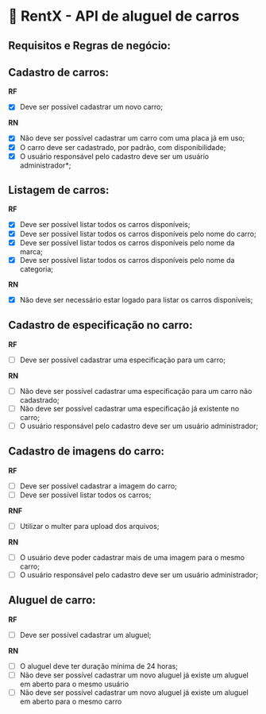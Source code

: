 # 🚗 RentX - API de aluguel de carros

## Requisitos e Regras de negócio:

## Cadastro de carros:

**RF**
- [x] Deve ser possível cadastrar um novo carro;

**RN**
- [x] Não deve ser possível cadastrar um carro com uma placa já em uso;
- [x] O carro deve ser cadastrado, por padrão, com disponibilidade;
- [x] O usuário responsável pelo cadastro deve ser um usuário administrador*;

## Listagem de carros:

**RF**
- [x] Deve ser possível listar todos os carros disponíveis;
- [x] Deve ser possível listar todos os carros disponíveis pelo nome do carro;
- [x] Deve ser possível listar todos os carros disponíveis pelo nome da marca;
- [x] Deve ser possível listar todos os carros disponíveis pelo nome da categoria;

**RN**
- [x] Não deve ser necessário estar logado para listar os carros disponíveis;

## Cadastro de especificação no carro:

**RF**
- [ ] Deve ser possível cadastrar uma especificação para um carro;

**RN**
- [ ] Não deve ser possível cadastrar uma especificação para um carro não cadastrado;
- [ ] Não deve ser possível cadastrar uma especificação já existente no carro;
- [ ] O usuário responsável pelo cadastro deve ser um usuário administrador;

## Cadastro de imagens do carro:

**RF**
- [ ] Deve ser possível cadastrar a imagem do carro;
- [ ] Deve ser possível listar todos os carros;

**RNF**
- [ ] Utilizar o multer para upload dos arquivos;

**RN**
- [ ] O usuário deve poder cadastrar mais de uma imagem para o mesmo carro;
- [ ] O usuário responsável pelo cadastro deve ser um usuário administrador;

## Aluguel de carro:

**RF**
- [ ] Deve ser possível cadastrar um aluguel;

**RN**
- [ ] O aluguel deve ter duração mínima de 24 horas;
- [ ] Não deve ser possível cadastrar um novo aluguel já existe um aluguel em aberto para o mesmo usuário
- [ ] Não deve ser possível cadastrar um novo aluguel já existe um aluguel em aberto para o mesmo carro
